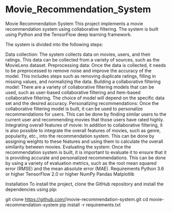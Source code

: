# Movie_Recommendation_System

Movie Recommendation System
This project implements a movie recommendation system using collaborative filtering. The system is built using Python and the TensorFlow deep learning framework.

The system is divided into the following steps:

Data collection: The system collects data on movies, users, and their ratings. This data can be collected from a variety of sources, such as the MovieLens dataset.
Preprocessing data: Once the data is collected, it needs to be preprocessed to remove noise and improve the accuracy of the model. This includes steps such as removing duplicate ratings, filling in missing values, and normalizing the data.
Building a collaborative filtering model: There are a variety of collaborative filtering models that can be used, such as user-based collaborative filtering and item-based collaborative filtering. The choice of model will depend on the specific data set and the desired accuracy.
Personalizing recommendations: Once the collaborative filtering model is built, it can be used to personalize recommendations for users. This can be done by finding similar users to the current user and recommending movies that those users have rated highly.
Integrating overall features of movie: In addition to collaborative filtering, it is also possible to integrate the overall features of movies, such as genre, popularity, etc., into the recommendation system. This can be done by assigning weights to these features and using them to calculate the overall similarity between movies.
Evaluating the system: Once the recommendation system is built, it is important to evaluate it to ensure that it is providing accurate and personalized recommendations. This can be done by using a variety of evaluation metrics, such as the root mean squared error (RMSE) and the mean absolute error (MAE).
Requirements
Python 3.6 or higher
TensorFlow 2.0 or higher
NumPy
Pandas
Matplotlib

Installation
To install the project, clone the GitHub repository and install the dependencies using pip:

git clone https://github.com/<username>/movie-recommendation-system.git
cd movie-recommendation-system
pip install -r requirements.txt
